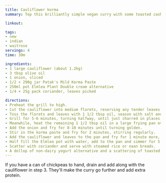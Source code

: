 ```yaml
---
title: Cauliflower korma
summary: Top this brilliantly simple vegan curry with some toasted cashew nuts for added crunch.

linkout: 

tags:
- new
- indian
- waitrose
servings: 4
time: 30m

ingredients:
- 1 large cauliflower (about 1.2kg)
- 3 tbsp olive oil
- 1 onion, sliced
- 1/2 × 290g jar Patak's Mild Korma Paste
- 250ml pot Elmlea Plant Double cream alternative
- 1/4 × 25g pack coriander, leaves picked

directions:
- Preheat the grill to high.
- Cut the cauliflower into medium florets, reserving any tender leaves.
- Toss the florets and leaves with 1 1/2 tbsp oil, season with salt and spread over a large baking tray.
- Grill for 5-6 minutes, turning halfway, until just charred in places; set aside.
- Meanwhile, heat the remaining 1 1/2 tbsp oil in a large frying pan over a medium-high heat.
- Add the onion and fry for 8-10 minutes until turning golden.
- Stir in the korma paste and fry for 2 minutes, stirring regularly.
- Add the cauliflower and leaves to the pan and fry for 1 minute more, then stir in the Elmlea Plant.
- Half fill the Elmlea pot with water, add to the pan and simmer for 5 minutes.
- Scatter with coriander and serve with steamed rice or naan breads.
- A dollop of non-dairy yogurt alternative and a scattering of toasted cashews would go nicely, too.
---
```


If you have a can of chickpeas to hand, drain and add along with the cauliflower in step 3. They'll make the curry go further and add extra protein.
